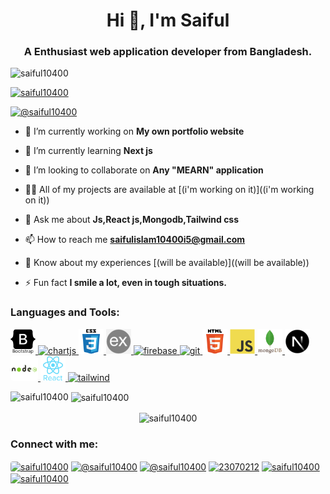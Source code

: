 <h1 align="center">Hi 👋, I'm Saiful</h1>
<h3 align="center">A Enthusiast web application developer from Bangladesh.</h3>

<p align="left"> <img
        src="https://komarev.com/ghpvc/?username=saiful10400&label=Profile%20views&color=0e75b6&style=flat"
        alt="saiful10400" /> </p>

<p align="left"> <a href="https://github.com/ryo-ma/github-profile-trophy"><img
            src="https://github-profile-trophy.vercel.app/?username=saiful10400" alt="saiful10400" /></a> </p>

<p align="left"> <a href="https://twitter.com/@saiful10400" target="blank"><img
            src="https://img.shields.io/twitter/follow/@saiful10400?logo=twitter&style=for-the-badge"
            alt="@saiful10400" /></a> </p>

- 🔭 I’m currently working on **My own portfolio website**

- 🌱 I’m currently learning **Next js**

- 👯 I’m looking to collaborate on **Any "MEARN" application**

- 👨‍💻 All of my projects are available at [(i'm working on it)]((i'm working on it))

- 💬 Ask me about **Js,React js,Mongodb,Tailwind css**

- 📫 How to reach me **saifulislam10400i5@gmail.com**

- 📄 Know about my experiences [(will be available)]((will be available))

- ⚡ Fun fact **I smile a lot, even in tough situations.**

<h3 align="left">Languages and Tools:</h3>
<p align="left"> <a href="https://getbootstrap.com" target="_blank" rel="noreferrer"> <img
            src="https://raw.githubusercontent.com/devicons/devicon/master/icons/bootstrap/bootstrap-plain-wordmark.svg"
            alt="bootstrap" width="40" height="40" /> </a> <a href="https://www.chartjs.org" target="_blank"
        rel="noreferrer"> <img src="https://www.chartjs.org/media/logo-title.svg" alt="chartjs" width="40"
            height="40" /> </a> <a href="https://www.w3schools.com/css/" target="_blank" rel="noreferrer"> <img
            src="https://raw.githubusercontent.com/devicons/devicon/master/icons/css3/css3-original-wordmark.svg"
            alt="css3" width="40" height="40" /> </a> <a href="https://expressjs.com" target="_blank" rel="noreferrer">
        <img  
            src="https://raw.githubusercontent.com/Saiful10400/saiful10400/main/images/express.png"
            alt="express" width="40" height="40" /> </a> <a href="https://firebase.google.com/" target="_blank"
        rel="noreferrer"> <img src="https://www.vectorlogo.zone/logos/firebase/firebase-icon.svg" alt="firebase"
            width="40" height="40" /> </a> <a href="https://git-scm.com/" target="_blank" rel="noreferrer"> <img
            src="https://www.vectorlogo.zone/logos/git-scm/git-scm-icon.svg" alt="git" width="40" height="40" /> </a> <a
        href="https://www.w3.org/html/" target="_blank" rel="noreferrer"> <img
            src="https://raw.githubusercontent.com/devicons/devicon/master/icons/html5/html5-original-wordmark.svg"
            alt="html5" width="40" height="40" /> </a> <a href="https://developer.mozilla.org/en-US/docs/Web/JavaScript"
        target="_blank" rel="noreferrer"> <img
            src="https://raw.githubusercontent.com/devicons/devicon/master/icons/javascript/javascript-original.svg"
            alt="javascript" width="40" height="40" /> </a> <a href="https://www.mongodb.com/" target="_blank"
        rel="noreferrer"> <img
            src="https://raw.githubusercontent.com/devicons/devicon/master/icons/mongodb/mongodb-original-wordmark.svg"
            alt="mongodb" width="40" height="40" /> </a> <a href="https://nextjs.org/" target="_blank" rel="noreferrer">
        <img 
            src="https://raw.githubusercontent.com/Saiful10400/saiful10400/main/images/resizednext.png" alt="nextjs" width="40" height="40" /> </a> <a
        href="https://nodejs.org" target="_blank" rel="noreferrer"> <img
            style="background-color: white; border-radius: 5px; padding: 0px 2px;"
            src="https://raw.githubusercontent.com/devicons/devicon/master/icons/nodejs/nodejs-original-wordmark.svg"
            alt="nodejs" width="40" height="40" /> </a> <a href="https://reactjs.org/" target="_blank" rel="noreferrer">
        <img src="https://raw.githubusercontent.com/devicons/devicon/master/icons/react/react-original-wordmark.svg"
            alt="react" width="40" height="40" /> </a> <a href="https://tailwindcss.com/" target="_blank"
        rel="noreferrer"> <img src="https://www.vectorlogo.zone/logos/tailwindcss/tailwindcss-icon.svg" alt="tailwind"
            width="40" height="40" /> </a> </p>

<p><img align="left"
        src="https://github-readme-stats.vercel.app/api/top-langs?username=saiful10400&show_icons=true&locale=en&layout=compact"
        alt="saiful10400" /></p>

<p>&nbsp;<img align="center"
        src="https://github-readme-stats.vercel.app/api?username=saiful10400&show_icons=true&locale=en"
        alt="saiful10400" /></p>

<p style="text-align:center;"><img align="center" src="https://github-readme-streak-stats.herokuapp.com/?user=saiful10400&" alt="saiful10400" />
</p>

<h3 align="left">Connect with me:</h3>
<p align="left">
    <a href="https://www.linkedin.com/in/saiful10400" target="blank"><img align="center"
            src="https://w7.pngwing.com/pngs/329/312/png-transparent-in-logo-linkedin-computer-icons-social-media-professional-network-service-youtube-linkedin-miscellaneous-blue-angle-thumbnail.png"
            alt="saiful10400" style="width: 40px; height: 40px; border-radius: 4px;" /></a>
    <a href="https://codepen.io/saiful10400" target="blank"><img align="center"
            src="https://raw.githubusercontent.com/rahuldkjain/github-profile-readme-generator/master/src/images/icons/Social/codepen.svg"
            alt="@saiful10400" height="30" width="40" /></a>
    <a href="https://twitter.com/saiful10400" target="blank"><img align="center"
            src="https://raw.githubusercontent.com/rahuldkjain/github-profile-readme-generator/master/src/images/icons/Social/twitter.svg"
            alt="@saiful10400" height="30" width="40" /></a>
    <a href="https://stackoverflow.com/users/23070212" target="blank"><img align="center"
            src="https://raw.githubusercontent.com/rahuldkjain/github-profile-readme-generator/master/src/images/icons/Social/stack-overflow.svg"
            alt="23070212" height="30" width="40" /></a>
    <a href="https://instagram.com/saiful10400" target="blank"><img align="center"
            src="https://raw.githubusercontent.com/rahuldkjain/github-profile-readme-generator/master/src/images/icons/Social/instagram.svg"
            alt="saiful10400" height="30" width="40" /></a>
    <a href="https://www.behance.net/saiful10400" target="blank"><img align="center"
            src="https://raw.githubusercontent.com/rahuldkjain/github-profile-readme-generator/master/src/images/icons/Social/behance.svg"
            alt="saiful10400" height="30" width="40" /></a>

</p>

